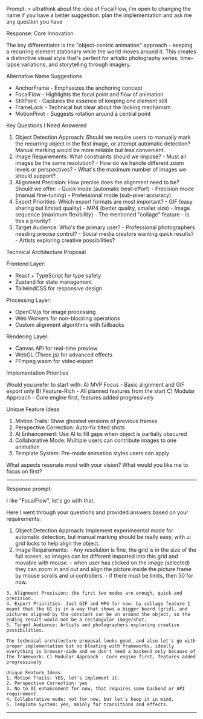 Prompt: > ultrathink about the idea of FocalFlow, i'm open to changing the name if you have a better suggestion. plan the implementation and ask me any question you have

Response:
Core Innovation

  The key differentiator is the "object-centric animation" approach - keeping a recurring element stationary while the world moves around it. This creates a distinctive
  visual style that's perfect for artistic photography series, time-lapse variations, and storytelling through imagery.

  Alternative Name Suggestions

  - AnchorFrame - Emphasizes the anchoring concept
  - FocalFlow - Highlights the focal point and flow of animation
  - StillPoint - Captures the essence of keeping one element still
  - FrameLock - Technical but clear about the locking mechanism
  - MotionPivot - Suggests rotation around a central point

  Key Questions I Need Answered

  1. Object Detection Approach: Should we require users to manually mark the recurring object in the first image, or attempt automatic detection? Manual marking would be
  more reliable but less convenient.
  2. Image Requirements: What constraints should we impose?
    - Must all images be the same resolution?
    - How do we handle different zoom levels or perspectives?
    - What's the maximum number of images we should support?
  3. Alignment Precision: How precise does the alignment need to be? Should we offer:
    - Quick mode (automatic best-effort)
    - Precision mode (manual fine-tuning)
    - Professional mode (sub-pixel accuracy)
  4. Export Priorities: Which export formats are most important?
    - GIF (easy sharing but limited quality)
    - MP4 (better quality, smaller size)
    - Image sequence (maximum flexibility)
    - The mentioned "collage" feature - is this a priority?
  5. Target Audience: Who's the primary user?
    - Professional photographers needing precise control?
    - Social media creators wanting quick results?
    - Artists exploring creative possibilities?

  Technical Architecture Proposal

  Frontend Layer:
  - React + TypeScript for type safety
  - Zustand for state management
  - TailwindCSS for responsive design

  Processing Layer:
  - OpenCV.js for image processing
  - Web Workers for non-blocking operations
  - Custom alignment algorithms with fallbacks

  Rendering Layer:
  - Canvas API for real-time preview
  - WebGL (Three.js) for advanced effects
  - FFmpeg.wasm for video export

  Implementation Priorities

  Would you prefer to start with:
  A) MVP Focus - Basic alignment and GIF export only
  B) Feature-Rich - All planned features from the start
  C) Modular Approach - Core engine first, features added progressively

  Unique Feature Ideas

  1. Motion Trails: Show ghosted versions of previous frames
  2. Perspective Correction: Auto-fix tilted shots
  3. AI Enhancement: Use AI to fill gaps when object is partially obscured
  4. Collaborative Mode: Multiple users can contribute images to one animation
  5. Template System: Pre-made animation styles users can apply

  What aspects resonate most with your vision? What would you like me to focus on first?



  -----------------------------------

  Response prompt:

  I like "FocalFlow", let's go with that. 

Here I went through your questions and provided answers based on your requirements:

  1. Object Detection Approach: Implement experimeental mode for automatic detection, but manual marking should be really easy, with ui grid locks to help align the object.
  2. Image Requirements: 
    - Any resolution is fine, the grid is in the size of the full screen, so images can be different imported into this grid and movable with mouse.
    - when user has clicked on the image (selected) they can zoom in and out and align the picture inside the picture frame by mouse scrolls and ui controllers.
    - if there must be limits, then 50 for now.
  
    3. Alignment Precision: the first two modes are enough, quick and precision.
    4. Export Priorities: Just GIF and MP4 for now. by collage feature I meant that the UI is in a way that shows a bigger board (grid), and pictures aligned by the constant can be on around the object, so the ending result would not be a rectangular image/shot.
    5. Target Audience: Artists and photographers exploring creative possibilities. 

    The technical architecture proposal looks good, and also let's go with proper implementation but no bloating with frameworks, ideally everything is browser-side and we don't need a backend only because of the framework: C) Modular Approach - Core engine first, features added progressively

    Unique Feature Ideas:
    1. Motion Trails: YES, let's implement it.
    2. Perspective Correction: yes
    3. No to AI enhancement for now, that requires some backend or API requirement.
    4. Collaborative mode: not for now, but let's keep it in mind.
    5. Template System: yes, mainly for transitions and effects. 
   

   -------------------------------------

   